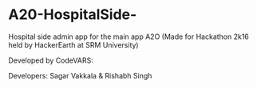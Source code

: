 # A20-HospitalSide-
Hospital side admin app for the main app A2O (Made for Hackathon 2k16 held by HackerEarth at SRM University)

Developed by CodeVARS:

Developers: Sagar Vakkala & Rishabh Singh


